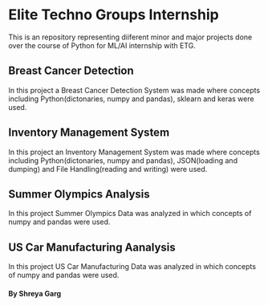 # Elite Techno Groups Internship
This is an repository representing diiferent minor and major projects done over the course of Python for ML/AI internship with ETG.

## Breast Cancer Detection
In this project a Breast Cancer Detection System was made where concepts including Python(dictonaries, numpy and pandas), sklearn and keras were used.

## Inventory Management System
In this project an Inventory Management System was made where concepts including Python(dictonaries, numpy and pandas), JSON(loading and dumping) and File Handling(reading and writing) were used.

## Summer Olympics Analysis
In this project Summer Olympics Data was analyzed in which concepts of numpy and pandas were used.

## US Car Manufacturing Aanalysis
In this project US Car Manufacturing Data was analyzed in which concepts of numpy and pandas were used.


#### By Shreya Garg
